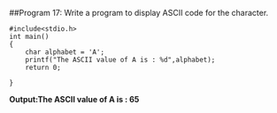 ##Program 17: Write a program to display ASCII code for the character.
```
#include<stdio.h>
int main()
{
    char alphabet = 'A';
    printf("The ASCII value of A is : %d",alphabet);
    return 0;

}
```
**Output:The ASCII value of A is : 65**
